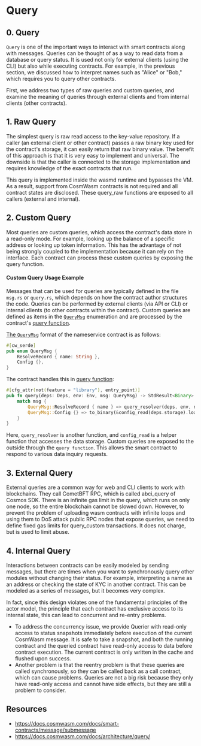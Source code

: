 # Query

## 0. Query
`Query` is one of the important ways to interact with smart contracts along with messages. Queries can be thought of as a way to read data from a database or query status. It is used not only for external clients (using the CLI) but also while executing contracts. For example, in the previous section, we discussed how to interpret names such as "Alice" or "Bob," which requires you to query other contracts.


First, we address two types of raw queries and custom queries, and examine the meaning of queries through external clients and from internal clients (other contracts).

## 1. Raw Query
The simplest query is raw read access to the key-value repository. If a caller (an external client or other contract) passes a raw binary key used for the contract's storage, it can easily return that raw binary value. The benefit of this approach is that it is very easy to implement and universal. The downside is that the caller is connected to the storage implementation and requires knowledge of the exact contracts that run.

This query is implemented inside the wasmd runtime and bypasses the VM. As a result, support from CosmWasm contracts is not required and all contract states are disclosed. These query_raw functions are exposed to all callers (external and internal).

## 2. Custom Query
Most queries are custom queries, which access the contract's data store in a read-only mode. For example, looking up the balance of a specific address or looking up token information. This has the advantage of not being strongly coupled to the implementation because it can rely on the interface. Each contract can process these custom queries by exposing the query function.

#### Custom Query Usage Example
Messages that can be used for queries are typically defined in the file `msg.rs` or `query.rs`, which depends on how the contract author structures the code. Queries can be performed by external clients (via API or CLI) or internal clients (to other contracts within the contract). Custom queries are defined as items in the [`QueryMsg`](./05_message.md#0-messages) enumeration and are processed by the contract's [query function](./04_entrypoint.md#0-entrypoint).

[The `QueryMsg`](./nameservice/src/msg.rs ) format of the nameservice contract is as follows:
```rust
#[cw_serde]
pub enum QueryMsg {
    ResolveRecord { name: String },
    Config {},
}
```

The contract handles this in [query function](./nameservice/src/contract.rs ):
```rust
#[cfg_attr(not(feature = "library"), entry_point)]
pub fn query(deps: Deps, env: Env, msg: QueryMsg) -> StdResult<Binary> {
    match msg {
        QueryMsg::ResolveRecord { name } => query_resolver(deps, env, name),
        QueryMsg::Config {} => to_binary(&config_read(deps.storage).load()?),
    }
}
```
Here, `query_resolver` is another function, and `config_read` is a helper function that accesses the data storage. Custom queries are exposed to the outside through the `query function`. This allows the smart contract to respond to various data inquiry requests.

## 3. External Query
External queries are a common way for web and CLI clients to work with blockchains. They call CometBFT RPC, which is called abci_query of Cosmos SDK. There is an infinite gas limit in the query, which runs on only one node, so the entire blockchain cannot be slowed down. However, to prevent the problem of uploading wasm contracts with infinite loops and using them to DoS attack public RPC nodes that expose queries, we need to define fixed gas limits for query_custom transactions. It does not charge, but is used to limit abuse.

## 4. Internal Query
Interactions between contracts can be easily modeled by sending messages, but there are times when you want to synchronously query other modules without changing their status. For example, interpreting a name as an address or checking the state of KYC in another contract. This can be modeled as a series of messages, but it becomes very complex.

In fact, since this design violates one of the fundamental principles of the actor model, the principle that each contract has exclusive access to its internal state, this can lead to concurrent and re-entry problems.
- To address the concurrency issue, we provide Querier with read-only access to status snapshots immediately before execution of the current CosmWasm message. It is safe to take a snapshot, and both the running contract and the queried contract have read-only access to data before contract execution. The current contract is only written in the cache and flushed upon success.
- Another problem is that the reentry problem is that these queries are called synchronously, so they can be called back as a call contract, which can cause problems. Queries are not a big risk because they only have read-only access and cannot have side effects, but they are still a problem to consider.


## Resources
- https://docs.cosmwasm.com/docs/smart-contracts/message/submessage
- https://docs.cosmwasm.com/docs/architecture/query/